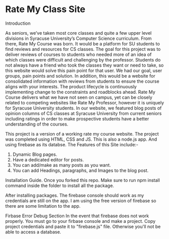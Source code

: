 # Rate My Class Site

Introduction

As seniors, we’ve taken most core classes and quite a few upper level divisions in Syracuse University’s Computer Science curriculum. From there, Rate My Course was born. It would be a platform for SU students to find reviews and resources for CS classes. The goal for this project was to deliver reviews of courses to students who needed more of an idea of which classes were difficult and challenging by the professor. Students do not always have a friend who took the classes they want or need to take, so this website would solve this pain point for that user. We had our goal, user groups, pain points and solution. In addition, this would be a website for consolidated information with reviews from students to ensure the course aligns with your interests. The product lifecycle is continuously implementing change to the constraints and roadblocks ahead. Rate My Course delivers what we have not seen on campus, yet can be closely related to competing websites like Rate My Professor, however it is uniquely for Syracuse University students. In our website, we featured blog posts of opinion columns of CS classes at Syracuse University from current seniors including ratings in order to make prospective students have a better understanding of the courses. 

This project is a version of a working rate my course website. The project was completed using HTML, CSS and JS. This is also a node.js app. And using firebase as its databse. The Features of this Site include:-

 1. Dynamic Blog pages.
 2. Have a dedicated editor for posts.
 3. You can add/make as many posts as you want.
 4. You can add Headings, paragraphs, and Images to the blog post.

Installation Guide.
Once you forked this repo. Make sure to run npm install command inside the folder to install all the package.

After installing packages. The firebase console should work as my credentials are still on the app. I am using the free version of firebase so there are some limitation to the app. 

Firbase Error Debug Section
In the event that firebase does not work properly. You must go to your firbase console and make a project. Copy project credentials and paste it to "firebase.js" file. Otherwise you'll not be able to access a database.

